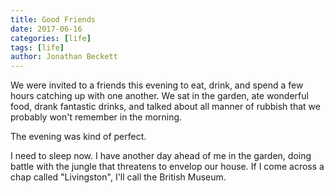 ```yaml
---
title: Good Friends
date: 2017-06-16
categories: [life]
tags: [life]
author: Jonathan Beckett
---
```


We were invited to a friends this evening to eat, drink, and spend a few hours catching up with one another. We sat in the garden, ate wonderful food, drank fantastic drinks, and talked about all manner of rubbish that we probably won't remember in the morning.

The evening was kind of perfect.

I need to sleep now. I have another day ahead of me in the garden, doing battle with the jungle that threatens to envelop our house. If I come across a chap called "Livingston", I'll call the British Museum.